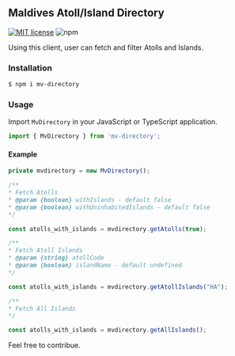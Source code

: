 ## Maldives Atoll/Island Directory
[![MIT license](https://img.shields.io/badge/License-MIT-blue.svg)](https://lbesson.mit-license.org/) 
![npm](https://img.shields.io/npm/v/mv-directory?style=plastic)

Using this client, user can fetch and filter Atolls and Islands.

### Installation
```sh
$ npm i mv-directory
```
### Usage
Import `MvDirectory` in your JavaScript or TypeScript application.
```javascript
import { MvDirectory } from 'mv-directory';
```
#### Example
```typescript
private mvdirectory = new MvDirectory();
```
```typescript
/**
* Fetch Atolls
* @param {boolean} withIslands - default false
* @param {boolean} withUninhabitedIslands - default false
*/

const atolls_with_islands = mvdirectory.getAtolls(true);
```
```typescript
/**
* Fetch Atoll Islands
* @param {string} atollCode
* @param {boolean} islandName - default undefined
*/

const atolls_with_islands = mvdirectory.getAtollIslands("HA");
```
```typescript
/**
* Fetch All Islands
*/

const atolls_with_islands = mvdirectory.getAllIslands();
```

Feel free to contribue.
